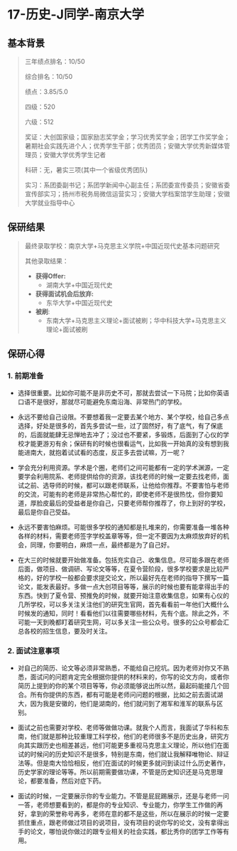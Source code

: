 # 17-历史-J同学-南京大学



## 基本背景

> 三年绩点排名：10/50
>
> 综合排名：10/50
>
> 绩点：3.85/5.0
>
> 四级：520
>
> 六级：512
>
> 奖证：大创国家级；国家励志奖学金；学习优秀奖学金；团学工作奖学金；暑期社会实践先进个人；优秀学生干部；优秀团员；安徽大学优秀新媒体管理员；安徽大学优秀学生记者
>
> 科研：无，暑实三项(其中一个省级优秀团队)
>
> 实习：系团委副书记；系团学新闻中心副主任；系团委宣传委员；安徽省委宣传部实习；扬州市税务局微信运营实习；安徽大学档案馆学生助理；安徽大学就业指导中心



## 保研结果

> 最终录取学校：南京大学+马克思主义学院+中国近现代史基本问题研究 
>
> 其他录取结果：
>
> * **获得Offer:**
>   * 湖南大学+中国近现代史
> * **获得面试机会后放弃:**
>   * 东华大学+中国近现代史
> * **被刷**:
>   * 东南大学+马克思主义理论+面试被刷；华中科技大学+马克思主义理论+面试被刷



## 保研心得

### 1. 前期准备

* 选择很重要。比如你可能不是非历史不可，那就去尝试一下马院；比如你英语口语不是很好，那就尽可能避免东南沿海、非常热门的学校。

* 永远不要给自己设限。不要想着我一定要去某个地方、某个学校，给自己多点选择，好处是很多的，首先多尝试一些，过了固然好，有了底气，有了保底的，后面就能肆无忌惮地去冲了；没过也不要紧，多锻炼，后面到了心仪的学校才能更游刃有余；保研有的时候也很看运气，比如我一开始真的没有想到我能进南大，就抱着试试看的态度，反正多去尝试嘛，万一呢？

* 学会充分利用资源。学术是个圈，老师们之间可能都有一定的学术渊源，一定要学会利用院系、老师提供给你的资源，该找老师的时候一定要去找老师，面试之前、选导师的时候，都可以跟老师联系，让他给你推荐。不要害怕与老师的交流，可能有的老师是非常热心帮忙的，即使老师不是很热忱，但你要知道，厚脸皮最后的受益者是你自己，只要老师帮你推荐了，你上到好的学校，最后是你自己受益。

* 永远不要害怕麻烦。可能很多学校的通知都是扎堆来的，你需要准备一堆各种各样的材料，需要老师签字学校盖章等等，但一定不要因为太麻烦放弃好的机会，同理，你要明白，麻烦一点，最终都是为了自己好。

* 在大三的时候就要开始做准备。包括充实自己、收集信息。尽可能多跟在老师后面，做项目、做调研、写论文等等，在夏令营阶段，很多学校要求是比较严格的，好的学校一般都会要求提交论文，所以最好先在老师的指导下撰写一篇论文，能发表最好。多做一点大创项目等等，展示的时候也要有能拿得出手的东西。快到了夏令营、预推免的时候，就要开始注意收集信息，如果有心仪的几所学校，可以多关注关注他们的研究生官网，首先看看前一年他们大概什么时候发的通知，同时！看看他们以往需要哪些材料，先有个底。除此之外，不可能一天到晚都盯着研究生网，可以多关注一些公众号。很多的公众号都会汇总各校的招生信息，要及时关注。

  

### 2. 面试注意事项

* 对自己的简历、论文等必须非常熟悉，不能给自己挖坑。因为老师对你又不熟悉，面试问的问题肯定完全根据你提供的材料来的，你写的论文方向，或者你简历上提到的你的某个项目等等，你必须能够说出所以然，最起码能接几个回合。所有你提供的东西，都有可能是老师问问题的根据，比如之前去面试湖大，因为我是安徽的，他们是湖南的，他们就问到了湘军和淮军的联系与区别。

* 面试之前也需要对学校、老师等做做功课。就我个人而言，我面试了华科和东南，他们就是那种比较重理工科学校，他们的老师很多不是历史出身，研究方向其实跟历史也相差甚远，他们可能更多重视马克思主义理论，所以他们在面试的时候问的历史知识不是很多，特别是东南，他们就让我解释唯物论、辩证法等。但是南大恰恰相反，他们在面试的时候更多就问到读过什么历史著作，历史学家的理论等等。所以前期需要做功课，不管是历史知识还是马克思理论，都要准备，然后对症下药。

* 面试的时候，一定要展示你的专业能力。不管是屁屁踢展示，还是与老师一问一答，老师想要看到的，都是你的专业知识、专业能力，你学生工作做的再好，拿到的荣誉称号再多，老师在意的都不是这些，所以在展示的时候一定要抓住重点，跟老师做过项目的说项目，没有项目的说你写的论文，没有拿得出手的论文，哪怕说你做过的跟专业相关的社会实践，都比秀你的团学工作等有用。